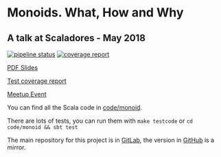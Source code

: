 # Monoids. What, How and Why

## A talk at Scaladores -  May 2018

[![pipeline status](https://gitlab.com/paraseba/scaladores-may-2018-talk/badges/master/pipeline.svg)](https://gitlab.com/paraseba/scaladores-may-2018-talk/commits/master)
[![coverage report](https://gitlab.com/paraseba/scaladores-may-2018-talk/badges/master/coverage.svg)](https://gitlab.com/paraseba/scaladores-may-2018-talk/commits/master)

[PDF Slides](https://paraseba.gitlab.io/scaladores-may-2018-talk/slides.pdf)

[Test coverage report](https://paraseba.gitlab.io/scaladores-may-2018-talk/coverage)

[Meetup Event](https://www.meetup.com/scaladores/events/250823565/)

You can find all the Scala code in [code/monoid](code/monoid).

There are lots of tests, you can run them with `make testcode`
or `cd code/monoid && sbt test`


The main repository for this project is in [GitLab](https://gitlab.com/paraseba/scaladores-may-2018-talk),
the version in [GitHub](https://github.com/paraseba/scaladores-may-2018-talk) is a mirror.

